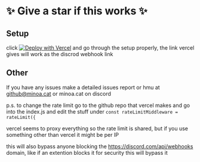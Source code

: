 # ✨ Give a star if this works ✨

## Setup
click [![Deploy with Vercel](https://vercel.com/button)](https://vercel.com/new/clone?repository-url=https%3A%2F%2Fgithub.com%2FM1noa%2Fdiscord-webhook-proxy&env=WEBHOOK_ID,WEBHOOK_CODE&envDescription=discord.com%2Fapi%2Fwebhooks%2F%7BTHIS%20IS%20THE%20ID!!%7D%2F%7BTHIS%20IS%20THE%20CODE!!!%7D&project-name=webhookproxy&repository-name=Webhook-Proxy) and go through the setup properly, the link vercel gives will work as the discrod webhook link


## Other
If you have any issues make a detailed issues report or hmu at github@minoa.cat or minoa.cat on discord


p.s. to change the rate limit go to the github repo that vercel makes and go into the index.js and edit the stuff under ```const rateLimitMiddleware = rateLimit({```

vercel seems to proxy everything so the rate limit is shared, but if you use something other than vercel it might be per IP

this will also bypass anyone blocking the https://discord.com/api/webhooks domain, like if an extention blocks it for security this will bypass it
